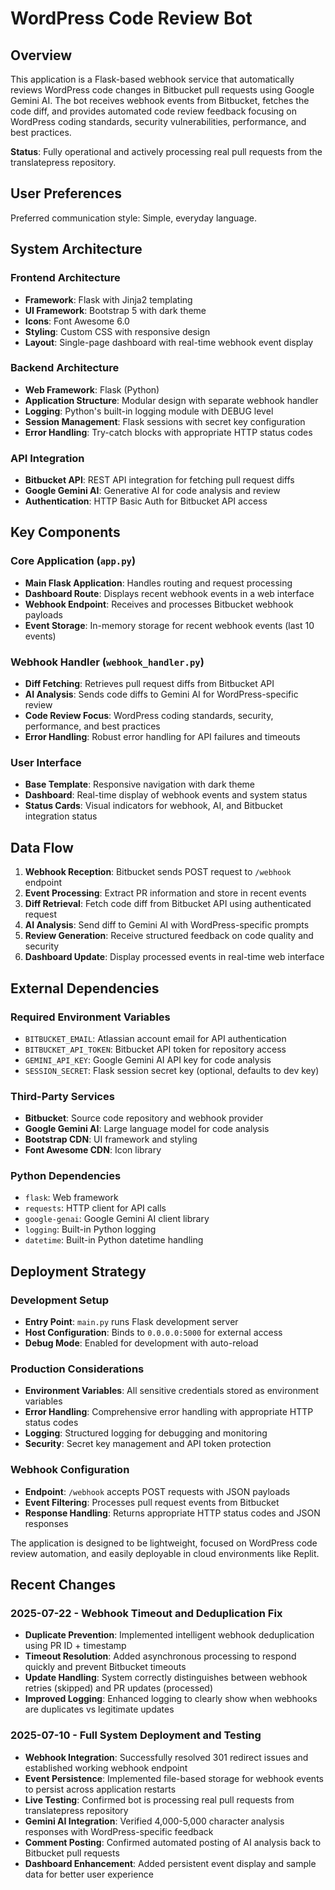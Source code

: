 # WordPress Code Review Bot

## Overview

This application is a Flask-based webhook service that automatically reviews WordPress code changes in Bitbucket pull requests using Google Gemini AI. The bot receives webhook events from Bitbucket, fetches the code diff, and provides automated code review feedback focusing on WordPress coding standards, security vulnerabilities, performance, and best practices.

**Status**: Fully operational and actively processing real pull requests from the translatepress repository.

## User Preferences

Preferred communication style: Simple, everyday language.

## System Architecture

### Frontend Architecture
- **Framework**: Flask with Jinja2 templating
- **UI Framework**: Bootstrap 5 with dark theme
- **Icons**: Font Awesome 6.0
- **Styling**: Custom CSS with responsive design
- **Layout**: Single-page dashboard with real-time webhook event display

### Backend Architecture
- **Web Framework**: Flask (Python)
- **Application Structure**: Modular design with separate webhook handler
- **Logging**: Python's built-in logging module with DEBUG level
- **Session Management**: Flask sessions with secret key configuration
- **Error Handling**: Try-catch blocks with appropriate HTTP status codes

### API Integration
- **Bitbucket API**: REST API integration for fetching pull request diffs
- **Google Gemini AI**: Generative AI for code analysis and review
- **Authentication**: HTTP Basic Auth for Bitbucket API access

## Key Components

### Core Application (`app.py`)
- **Main Flask Application**: Handles routing and request processing
- **Dashboard Route**: Displays recent webhook events in a web interface
- **Webhook Endpoint**: Receives and processes Bitbucket webhook payloads
- **Event Storage**: In-memory storage for recent webhook events (last 10 events)

### Webhook Handler (`webhook_handler.py`)
- **Diff Fetching**: Retrieves pull request diffs from Bitbucket API
- **AI Analysis**: Sends code diffs to Gemini AI for WordPress-specific review
- **Code Review Focus**: WordPress coding standards, security, performance, and best practices
- **Error Handling**: Robust error handling for API failures and timeouts

### User Interface
- **Base Template**: Responsive navigation with dark theme
- **Dashboard**: Real-time display of webhook events and system status
- **Status Cards**: Visual indicators for webhook, AI, and Bitbucket integration status

## Data Flow

1. **Webhook Reception**: Bitbucket sends POST request to `/webhook` endpoint
2. **Event Processing**: Extract PR information and store in recent events
3. **Diff Retrieval**: Fetch code diff from Bitbucket API using authenticated request
4. **AI Analysis**: Send diff to Gemini AI with WordPress-specific prompts
5. **Review Generation**: Receive structured feedback on code quality and security
6. **Dashboard Update**: Display processed events in real-time web interface

## External Dependencies

### Required Environment Variables
- `BITBUCKET_EMAIL`: Atlassian account email for API authentication
- `BITBUCKET_API_TOKEN`: Bitbucket API token for repository access
- `GEMINI_API_KEY`: Google Gemini AI API key for code analysis
- `SESSION_SECRET`: Flask session secret key (optional, defaults to dev key)

### Third-Party Services
- **Bitbucket**: Source code repository and webhook provider
- **Google Gemini AI**: Large language model for code analysis
- **Bootstrap CDN**: UI framework and styling
- **Font Awesome CDN**: Icon library

### Python Dependencies
- `flask`: Web framework
- `requests`: HTTP client for API calls
- `google-genai`: Google Gemini AI client library
- `logging`: Built-in Python logging
- `datetime`: Built-in Python datetime handling

## Deployment Strategy

### Development Setup
- **Entry Point**: `main.py` runs Flask development server
- **Host Configuration**: Binds to `0.0.0.0:5000` for external access
- **Debug Mode**: Enabled for development with auto-reload

### Production Considerations
- **Environment Variables**: All sensitive credentials stored as environment variables
- **Error Handling**: Comprehensive error handling with appropriate HTTP status codes
- **Logging**: Structured logging for debugging and monitoring
- **Security**: Secret key management and API token protection

### Webhook Configuration
- **Endpoint**: `/webhook` accepts POST requests with JSON payloads
- **Event Filtering**: Processes pull request events from Bitbucket
- **Response Handling**: Returns appropriate HTTP status codes and JSON responses

The application is designed to be lightweight, focused on WordPress code review automation, and easily deployable in cloud environments like Replit.

## Recent Changes

### 2025-07-22 - Webhook Timeout and Deduplication Fix
- **Duplicate Prevention**: Implemented intelligent webhook deduplication using PR ID + timestamp
- **Timeout Resolution**: Added asynchronous processing to respond quickly and prevent Bitbucket timeouts
- **Update Handling**: System correctly distinguishes between webhook retries (skipped) and PR updates (processed)
- **Improved Logging**: Enhanced logging to clearly show when webhooks are duplicates vs legitimate updates

### 2025-07-10 - Full System Deployment and Testing
- **Webhook Integration**: Successfully resolved 301 redirect issues and established working webhook endpoint
- **Event Persistence**: Implemented file-based storage for webhook events to persist across application restarts
- **Live Testing**: Confirmed bot is processing real pull requests from translatepress repository
- **Gemini AI Integration**: Verified 4,000-5,000 character analysis responses with WordPress-specific feedback
- **Comment Posting**: Confirmed automated posting of AI analysis back to Bitbucket pull requests
- **Dashboard Enhancement**: Added persistent event display and sample data for better user experience